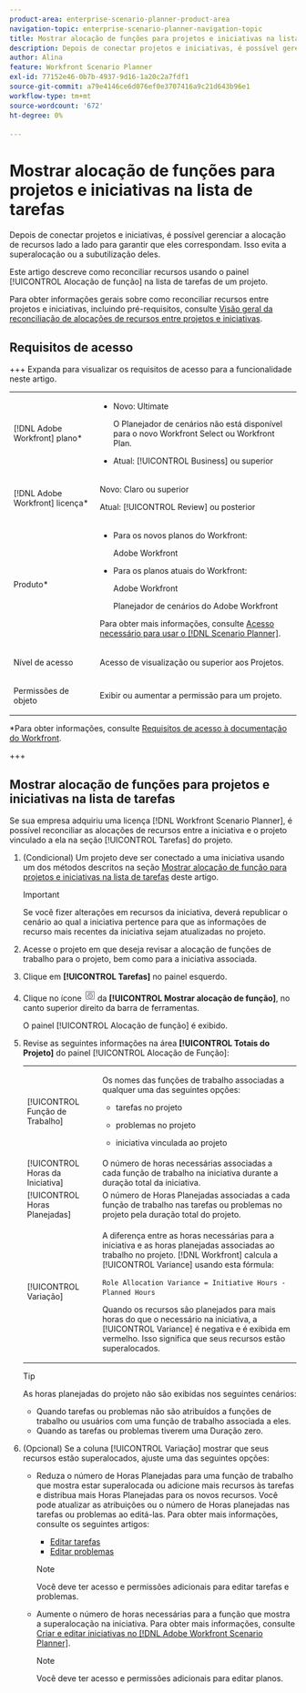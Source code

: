 ```yaml
---
product-area: enterprise-scenario-planner-product-area
navigation-topic: enterprise-scenario-planner-navigation-topic
title: Mostrar alocação de funções para projetos e iniciativas na lista de tarefas
description: Depois de conectar projetos e iniciativas, é possível gerenciar a alocação de recursos lado a lado para garantir que eles correspondam. Isso evita a superalocação ou a subutilização deles.
author: Alina
feature: Workfront Scenario Planner
exl-id: 77152e46-0b7b-4937-9d16-1a20c2a7fdf1
source-git-commit: a79e4146ce6d076ef0e3707416a9c21d643b96e1
workflow-type: tm+mt
source-wordcount: '672'
ht-degree: 0%

---
```


# Mostrar alocação de funções para projetos e iniciativas na lista de tarefas

<!--Audited: 07/2024-->

Depois de conectar projetos e iniciativas, é possível gerenciar a alocação de recursos lado a lado para garantir que eles correspondam. Isso evita a superalocação ou a subutilização deles.

Este artigo descreve como reconciliar recursos usando o painel [!UICONTROL Alocação de função] na lista de tarefas de um projeto.

Para obter informações gerais sobre como reconciliar recursos entre projetos e iniciativas, incluindo pré-requisitos, consulte [Visão geral da reconciliação de alocações de recursos entre projetos e iniciativas](../scenario-planner/overview-reconcile-allocations-between-projects-initiatives.md).

## Requisitos de acesso

+++ Expanda para visualizar os requisitos de acesso para a funcionalidade neste artigo.

<table style="table-layout:auto"> 
 <col> 
 <col> 
 <tbody> 
  <tr> 
   <td> <p>[!DNL Adobe Workfront] plano*</p> </td> 
   <td> <ul></li>
   <li><p>Novo: Ultimate </p></li>
   <p>O Planejador de cenários não está disponível para o novo Workfront Select ou Workfront Plan. </p>
   <li><p>Atual: [!UICONTROL Business] ou superior</p></ul>
   </td> 
  </tr> 
  <tr> 
   <td> <p>[!DNL Adobe Workfront] licença*</p> </td> 
   <td> <p>Novo: Claro ou superior</p> 
   <p>Atual: [!UICONTROL Review] ou posterior</p> </td> 
  </tr> 
  <tr> 
   <td>Produto* </td> 
   <td> <ul><li><p>Para os novos planos do Workfront:</p><p> Adobe Workfront</li></p>
   <li><p>Para os planos atuais do Workfront: </p>
   <p>Adobe Workfront</p> <p>Planejador de cenários do Adobe Workfront</p></li></ul>

<p>Para obter mais informações, consulte <a href="../scenario-planner/access-needed-to-use-sp.md" class="MCXref xref">Acesso necessário para usar o [!DNL Scenario Planner]</a>. </p> </td> 
  </tr> 
  <tr data-mc-conditions=""> 
   <td>Nível de acesso </td> 
   <td> <p>Acesso de visualização ou superior aos Projetos.</p> </td> 
  </tr> 
  <tr data-mc-conditions=""> 
   <td> <p>Permissões de objeto </p> </td> 
   <td> <p> Exibir ou aumentar a permissão para um projeto.</p> </td> 
  </tr> 
 </tbody> 
</table>

*Para obter informações, consulte [Requisitos de acesso à documentação do Workfront](/help/quicksilver/administration-and-setup/add-users/access-levels-and-object-permissions/access-level-requirements-in-documentation.md).

+++

## Mostrar alocação de funções para projetos e iniciativas na lista de tarefas

Se sua empresa adquiriu uma licença [!DNL Workfront Scenario Planner], é possível reconciliar as alocações de recursos entre a iniciativa e o projeto vinculado a ela na seção [!UICONTROL Tarefas] do projeto.

1. (Condicional) Um projeto deve ser conectado a uma iniciativa usando um dos métodos descritos na seção [Mostrar alocação de função para projetos e iniciativas na lista de tarefas](#show-role-allocation-for-projects-and-initiatives-in-the-task-list) deste artigo.

   >[!IMPORTANT]
   >
   >Se você fizer alterações em recursos da iniciativa, deverá republicar o cenário ao qual a iniciativa pertence para que as informações de recurso mais recentes da iniciativa sejam atualizadas no projeto.

1. Acesse o projeto em que deseja revisar a alocação de funções de trabalho para o projeto, bem como para a iniciativa associada.
1. Clique em **[!UICONTROL Tarefas]** no painel esquerdo.
1. Clique no ícone ![](assets/show-role-allocation-icon.png) da **[!UICONTROL Mostrar alocação de função]**, no canto superior direito da barra de ferramentas.

   O painel [!UICONTROL Alocação de função] é exibido.

   <!--
   <p data-mc-conditions="QuicksilverOrClassic.Draft mode">(NOTE: ensure this step stays 5 to match the mention of it in the section below)</p>
   -->

1. Revise as seguintes informações na área **[!UICONTROL Totais do Projeto]** do painel [!UICONTROL Alocação de Função]:

   <table style="table-layout:auto"> 
    <col> 
    <col> 
    <tbody> 
     <tr> 
      <td role="rowheader">[!UICONTROL Função de Trabalho]</td> 
      <td> <p>Os nomes das funções de trabalho associadas a qualquer uma das seguintes opções:</p> 
       <ul> 
        <li> <p>tarefas no projeto</p> </li> 
        <li> <p>problemas no projeto</p> </li> 
        <li> <p>iniciativa vinculada ao projeto</p> </li> 
       </ul> </td> 
     </tr> 
     <tr> 
      <td role="rowheader">[!UICONTROL Horas da Iniciativa]</td> 
      <td>O número de horas necessárias associadas a cada função de trabalho na iniciativa durante a duração total da iniciativa. </td> 
     </tr> 
     <tr> 
      <td role="rowheader">[!UICONTROL Horas Planejadas]</td> 
      <td>O número de Horas Planejadas associadas a cada função de trabalho nas tarefas ou problemas no projeto pela duração total do projeto. </td> 
     </tr> 
     <tr> 
      <td role="rowheader">[!UICONTROL Variação]</td> 
      <td> <p>A diferença entre as horas necessárias para a iniciativa e as horas planejadas associadas ao trabalho no projeto. [!DNL Workfront] calcula a [!UICONTROL Variance] usando esta fórmula:</p> <p><code>Role Allocation Variance = Initiative Hours - Planned Hours</code> </p> <p>Quando os recursos são planejados para mais horas do que o necessário na iniciativa, a [!UICONTROL Variance] é negativa e é exibida em vermelho. Isso significa que seus recursos estão superalocados. </p> </td> 
     </tr> 
    </tbody> 
   </table>

   >[!TIP]
   >
   >As horas planejadas do projeto não são exibidas nos seguintes cenários:
   >
   >   
   >   
   >   * Quando tarefas ou problemas não são atribuídos a funções de trabalho ou usuários com uma função de trabalho associada a eles.
   >   * Quando as tarefas ou problemas tiverem uma Duração zero.
   >   
   >



1. (Opcional) Se a coluna [!UICONTROL Variação] mostrar que seus recursos estão superalocados, ajuste uma das seguintes opções:

   * Reduza o número de Horas Planejadas para uma função de trabalho que mostra estar superalocada ou adicione mais recursos às tarefas e distribua mais Horas Planejadas para os novos recursos. Você pode atualizar as atribuições ou o número de Horas planejadas nas tarefas ou problemas ao editá-las. Para obter mais informações, consulte os seguintes artigos:

      * [Editar tarefas](../manage-work/tasks/manage-tasks/edit-tasks.md)
      * [Editar problemas](../manage-work/issues/manage-issues/edit-issues.md)

     >[!NOTE]
     >
     >Você deve ter acesso e permissões adicionais para editar tarefas e problemas.

   * Aumente o número de horas necessárias para a função que mostra a superalocação na iniciativa. Para obter mais informações, consulte [Criar e editar iniciativas no [!DNL Adobe Workfront Scenario Planner]](create-and-edit-initiatives.md).

     >[!NOTE]
     >
     >Você deve ter acesso e permissões adicionais para editar planos.



